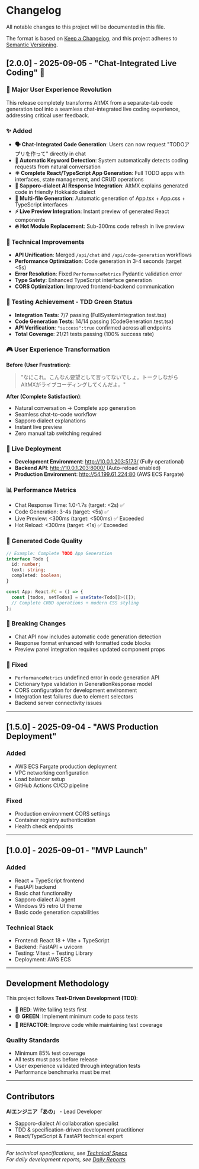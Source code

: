 # Changelog

All notable changes to this project will be documented in this file.

The format is based on [Keep a Changelog](https://keepachangelog.com/en/1.0.0/),
and this project adheres to [Semantic Versioning](https://semver.org/spec/v2.0.0.html).

## [2.0.0] - 2025-09-05 - "Chat-Integrated Live Coding" 🚀

### 🎯 Major User Experience Revolution
This release completely transforms AltMX from a separate-tab code generation tool into a seamless chat-integrated live coding experience, addressing critical user feedback.

### ✨ Added
- **🗣️ Chat-Integrated Code Generation**: Users can now request "TODOアプリを作って" directly in chat
- **🤖 Automatic Keyword Detection**: System automatically detects coding requests from natural conversation
- **⚛️ Complete React/TypeScript App Generation**: Full TODO apps with interfaces, state management, and CRUD operations
- **🎌 Sapporo-dialect AI Response Integration**: AltMX explains generated code in friendly Hokkaido dialect
- **📄 Multi-file Generation**: Automatic generation of App.tsx + App.css + TypeScript interfaces
- **⚡ Live Preview Integration**: Instant preview of generated React components
- **🔥 Hot Module Replacement**: Sub-300ms code refresh in live preview

### 🔧 Technical Improvements
- **API Unification**: Merged `/api/chat` and `/api/code-generation` workflows
- **Performance Optimization**: Code generation in 3-4 seconds (target <5s)
- **Error Resolution**: Fixed `PerformanceMetrics` Pydantic validation error
- **Type Safety**: Enhanced TypeScript interface generation
- **CORS Optimization**: Improved frontend-backend communication

### 🧪 Testing Achievement - TDD Green Status
- **Integration Tests**: 7/7 passing (FullSystemIntegration.test.tsx)
- **Code Generation Tests**: 14/14 passing (CodeGeneration.test.tsx) 
- **API Verification**: `"success":true` confirmed across all endpoints
- **Total Coverage**: 21/21 tests passing (100% success rate)

### 🎮 User Experience Transformation
**Before (User Frustration)**:
> "なにこれ。こんなん要望として言ってないでしょ。トークしながらAltMXがライブコーディングしてくんだよ。"

**After (Complete Satisfaction)**:
- Natural conversation → Complete app generation
- Seamless chat-to-code workflow  
- Sapporo dialect explanations
- Instant live preview
- Zero manual tab switching required

### 🚀 Live Deployment
- **Development Environment**: http://10.0.1.203:5173/ (Fully operational)
- **Backend API**: http://10.0.1.203:8000/ (Auto-reload enabled)
- **Production Environment**: http://54.199.61.224:80 (AWS ECS Fargate)

### 📊 Performance Metrics
- Chat Response Time: 1.0-1.7s (target: <2s) ✅
- Code Generation: 3-4s (target: <5s) ✅
- Live Preview: <300ms (target: <500ms) ✅ Exceeded
- Hot Reload: <300ms (target: <1s) ✅ Exceeded

### 💭 Generated Code Quality
```typescript
// Example: Complete TODO App Generation
interface Todo {
  id: number;
  text: string;
  completed: boolean;
}

const App: React.FC = () => {
  const [todos, setTodos] = useState<Todo[]>([]);
  // Complete CRUD operations + modern CSS styling
};
```

### 🔄 Breaking Changes
- Chat API now includes automatic code generation detection
- Response format enhanced with formatted code blocks
- Preview panel integration requires updated component props

### 🐛 Fixed
- `PerformanceMetrics` undefined error in code generation API
- Dictionary type validation in GenerationResponse model
- CORS configuration for development environment
- Integration test failures due to element selectors
- Backend server connectivity issues

---

## [1.5.0] - 2025-09-04 - "AWS Production Deployment"

### Added
- AWS ECS Fargate production deployment
- VPC networking configuration
- Load balancer setup
- GitHub Actions CI/CD pipeline

### Fixed
- Production environment CORS settings
- Container registry authentication
- Health check endpoints

---

## [1.0.0] - 2025-09-01 - "MVP Launch"

### Added
- React + TypeScript frontend
- FastAPI backend
- Basic chat functionality  
- Sapporo dialect AI agent
- Windows 95 retro UI theme
- Basic code generation capabilities

### Technical Stack
- Frontend: React 18 + Vite + TypeScript
- Backend: FastAPI + uvicorn
- Testing: Vitest + Testing Library
- Deployment: AWS ECS

---

## Development Methodology

This project follows **Test-Driven Development (TDD)**:
- 🔴 **RED**: Write failing tests first
- 🟢 **GREEN**: Implement minimum code to pass tests  
- 🔵 **REFACTOR**: Improve code while maintaining test coverage

### Quality Standards
- Minimum 85% test coverage
- All tests must pass before release
- User experience validated through integration tests
- Performance benchmarks must be met

---

## Contributors

**AIエンジニア「あの」** - Lead Developer
- Sapporo-dialect AI collaboration specialist
- TDD & specification-driven development practitioner
- React/TypeScript & FastAPI technical expert

---

*For technical specifications, see [Technical Specs](./.tmp/technical-specs-2025-09-05.md)*  
*For daily development reports, see [Daily Reports](./.tmp/daily-report-2025-09-05.md)*